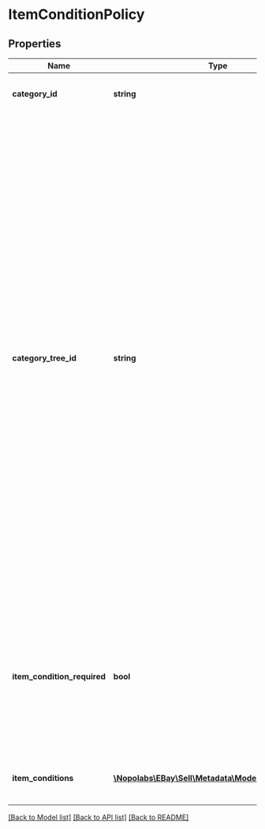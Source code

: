 # ItemConditionPolicy

## Properties
Name | Type | Description | Notes
------------ | ------------- | ------------- | -------------
**category_id** | **string** | The category ID to which the item-condition policy applies. | [optional] 
**category_tree_id** | **string** | The value returned in this field is a unique eBay-assigned value that represents the root node of the category tree to which the associated categoryId belongs. This value reflects the category tree related to the marketplace_id passed in the request. A category tree is a hierarchical framework of eBay categories that begins at the root node of the tree and extends to include all the child nodes in the tree. Each child node in the tree is an eBay category and each is represented by a unique categoryId value. Within a category tree, the root node has no parent node and leaf nodes are nodes that have no child nodes. | [optional] 
**item_condition_required** | **bool** | This flag denotes whether or not you must list the item condition in a listing for the specified category. If set to true, you must specify an item condition for the associated category. | [optional] 
**item_conditions** | [**\Nopolabs\EBay\Sell\Metadata\Model\ItemCondition[]**](ItemCondition.md) | The item-condition values allowed in the category. | [optional] 

[[Back to Model list]](../README.md#documentation-for-models) [[Back to API list]](../README.md#documentation-for-api-endpoints) [[Back to README]](../README.md)


